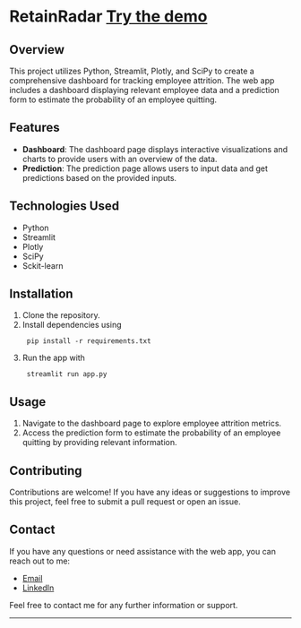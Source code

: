 # RetainRadar [Try the demo](https://retainradar-fafvmavjduenrv58dfnrtk.streamlit.app/)
## Overview

This project utilizes Python, Streamlit, Plotly, and SciPy to create a comprehensive dashboard for tracking employee attrition. The web app includes a dashboard displaying relevant employee data and a prediction form to estimate the probability of an employee quitting.

## Features

- **Dashboard**: The dashboard page displays interactive visualizations and charts to provide users with an overview of the data.
- **Prediction**: The prediction page allows users to input data and get predictions based on the provided inputs.

## Technologies Used

- Python
- Streamlit
- Plotly
- SciPy
- Sckit-learn

## Installation

1. Clone the repository.
2. Install dependencies using
   ```
    pip install -r requirements.txt
   ```
3. Run the app with
   ```
    streamlit run app.py
   ```

## Usage

1. Navigate to the dashboard page to explore employee attrition metrics.
2. Access the prediction form to estimate the probability of an employee quitting by providing relevant information.

## Contributing

Contributions are welcome! If you have any ideas or suggestions to improve this project, feel free to submit a pull request or open an issue.

## Contact

If you have any questions or need assistance with the web app, you can reach out to me:

- [Email](mailto:elkhiat789@gmail.com)
- [LinkedIn](https://www.linkedin.com/in/mohammed-elkhiat-66b36521a)

Feel free to contact me for any further information or support.

---
